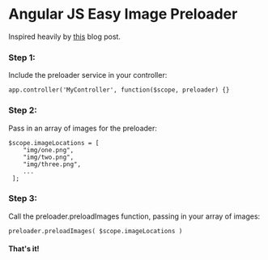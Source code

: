 # Angular JS Easy Image Preloader

Inspired heavily by [this] blog post.

### Step 1: 

Include the preloader service in your controller:

    app.controller('MyController', function($scope, preloader) {}

### Step 2:

Pass in an array of images for the preloader:

    $scope.imageLocations = [
        "img/one.png",
        "img/two.png",  
        "img/three.png",  
        ...               
     ];

### Step 3:

Call the preloader.preloadImages function, passing in your array of images:
    
    preloader.preloadImages( $scope.imageLocations )

#### That's it!

[this]: (http://www.bennadel.com/blog/2597-preloading-images-in-angularjs-with-promises.htm)